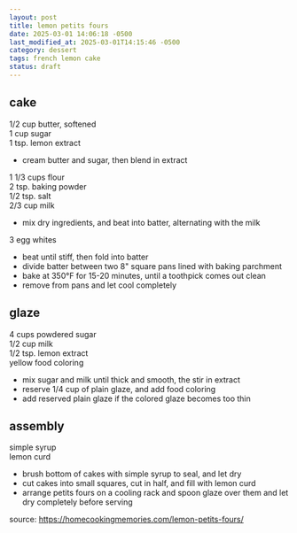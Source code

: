 ```yaml
---
layout: post
title: lemon petits fours
date: 2025-03-01 14:06:18 -0500
last_modified_at: 2025-03-01T14:15:46 -0500
category: dessert
tags: french lemon cake
status: draft
---
```


## cake

1/2 cup butter, softened  
1 cup sugar  
1 tsp. lemon extract  
* cream butter and sugar, then blend in extract

1 1/3 cups flour  
2 tsp. baking powder  
1/2 tsp. salt  
2/3 cup milk  
* mix dry ingredients, and beat into batter, alternating with the milk

3 egg whites  
* beat until stiff, then fold into batter
* divide batter between two 8" square pans lined with baking parchment
* bake at 350°F for 15-20 minutes, until a toothpick comes out clean
* remove from pans and let cool completely

## glaze

4 cups powdered sugar  
1/2 cup milk  
1/2 tsp. lemon extract  
yellow food coloring  
* mix sugar and milk until thick and smooth, the stir in extract
* reserve 1/4 cup of plain glaze, and add food coloring
* add reserved plain glaze if the colored glaze becomes too thin

## assembly

simple syrup  
lemon curd  

* brush bottom of cakes with simple syrup to seal, and let dry
* cut cakes into small squares, cut in half, and fill with lemon curd
* arrange petits fours on a cooling rack and spoon glaze over them and let dry
  completely before serving

source: <https://homecookingmemories.com/lemon-petits-fours/>
